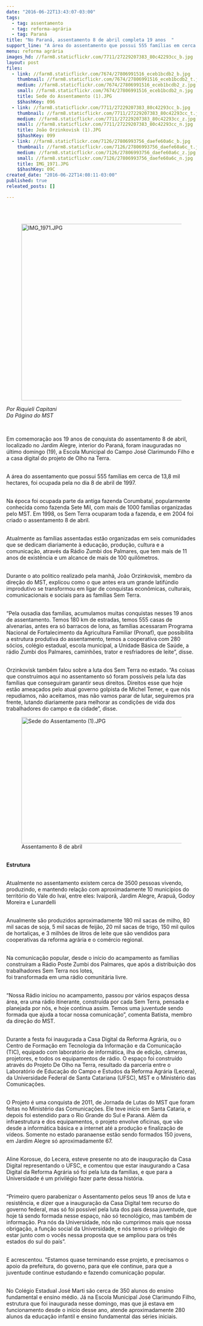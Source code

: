 ```yaml
---
date: "2016-06-22T13:43:07-03:00"
tags:
  - tag: assentamento
  - tag: reforma-agrária
  - tag: Paraná
title: "No Paraná, assentamento 8 de abril completa 19 anos  "
support_line: "A área do assentamento que possui 555 famílias em cerca de 13,8 mil hectares, foi ocupada pela no dia 8 de abril de 1997. "
menu: reforma agrária
images_hd: //farm8.staticflickr.com/7711/27229207383_80c42293cc_b.jpg
layout: post
files:
  - link: //farm8.staticflickr.com/7674/27806991516_eceb1bcdb2_b.jpg
    thumbnail: //farm8.staticflickr.com/7674/27806991516_eceb1bcdb2_t.jpg
    medium: //farm8.staticflickr.com/7674/27806991516_eceb1bcdb2_z.jpg
    small: //farm8.staticflickr.com/7674/27806991516_eceb1bcdb2_n.jpg
    title: Sede do Assentamento (1).JPG
    $$hashKey: 096
  - link: //farm8.staticflickr.com/7711/27229207383_80c42293cc_b.jpg
    thumbnail: //farm8.staticflickr.com/7711/27229207383_80c42293cc_t.jpg
    medium: //farm8.staticflickr.com/7711/27229207383_80c42293cc_z.jpg
    small: //farm8.staticflickr.com/7711/27229207383_80c42293cc_n.jpg
    title: João Orzinkovisk (1).JPG
    $$hashKey: 099
  - link: //farm8.staticflickr.com/7126/27806993756_daefe60a6c_b.jpg
    thumbnail: //farm8.staticflickr.com/7126/27806993756_daefe60a6c_t.jpg
    medium: //farm8.staticflickr.com/7126/27806993756_daefe60a6c_z.jpg
    small: //farm8.staticflickr.com/7126/27806993756_daefe60a6c_n.jpg
    title: IMG_1971.JPG
    $$hashKey: 09C
created_date: "2016-06-22T14:08:11-03:00"
published: true
releated_posts: []

---
```

<p><br />
&nbsp;</p>

<figure class="image"><img alt="IMG_1971.JPG" height="467" src="//farm8.staticflickr.com/7126/27806993756_daefe60a6c_b.jpg" width="700" />
<figcaption></figcaption>
</figure>

<p><em>Por Riquieli Capitani<br />
Da P&aacute;gina do MST</em></p>

<p>&nbsp;</p>

<p>Em comemora&ccedil;&atilde;o aos 19 anos de conquista do assentamento 8 de abril, localizado no Jardim Alegre, interior do Paran&aacute;, foram inauguradas no &uacute;ltimo domingo (19), a Escola Municipal do Campo Jos&eacute; Clarimundo Filho e a casa digital do projeto de Olho na Terra.</p>

<p><br />
A &aacute;rea do assentamento que possui 555 fam&iacute;lias em cerca de 13,8 mil hectares, foi ocupada pela no dia 8 de abril de 1997.&nbsp;</p>

<p><br />
Na &eacute;poca foi ocupada parte da antiga fazenda Corumbata&iacute;, popularmente conhecida como fazenda Sete Mil, com mais de 1000 fam&iacute;lias organizadas pelo MST. Em 1998, os Sem Terra ocuparam toda a fazenda, e em 2004 foi criado o assentamento 8 de abril.</p>

<p><br />
Atualmente as fam&iacute;lias assentadas est&atilde;o organizadas em seis comunidades que se dedicam diariamente &agrave; educa&ccedil;&atilde;o, produ&ccedil;&atilde;o, cultura e a comunica&ccedil;&atilde;o, atrav&eacute;s da R&aacute;dio Zumbi dos Palmares, que tem mais de 11 anos de exist&ecirc;ncia e um alcance de mais de 100 quil&ocirc;metros.</p>

<p><br />
Durante o ato politico realizado pela manh&atilde;, Jo&atilde;o Orzinkovisk, membro da dire&ccedil;&atilde;o do MST, explicou como o que antes era um grande latif&uacute;ndio improdutivo se transformou em ligar de conquistas econ&ocirc;micas, culturais, comunicacionais e sociais para as fam&iacute;lias Sem Terra.&nbsp;</p>

<p><br />
&ldquo;Pela ousadia das fam&iacute;lias,&nbsp;acumulamos muitas conquistas nesses 19 anos de assentamento. Temos 180 km de estradas, temos 555 casas de alvenarias, antes era s&oacute;&nbsp;barracos de lona, as fam&iacute;lias acessaram Programa Nacional de Fortalecimento da Agricultura Familiar (Pronaf),&nbsp;que possibilita a estrutura produtiva do assentamento, temos a cooperativa com 280 s&oacute;cios, col&eacute;gio estadual, escola municipal, a Unidade B&aacute;sica de Sa&uacute;de, a r&aacute;dio Zumbi dos Palmares, caminh&otilde;es,&nbsp;trator e&nbsp;resfriadores de leite&rdquo;, disse.&nbsp;</p>

<p><br />
Orzinkovisk tamb&eacute;m falou sobre&nbsp;a luta dos Sem Terra no estado. &ldquo;As&nbsp;coisas que constru&iacute;mos aqui no assentamento s&oacute; foram poss&iacute;veis&nbsp;pela luta das fam&iacute;lias que conseguiram garantir seus direitos. Direitos esse&nbsp;que hoje est&atilde;o amea&ccedil;ados pelo atual&nbsp;governo golpista de Michel Temer, e que n&oacute;s repudiamos, n&atilde;o aceitamos, mas n&atilde;o vamos parar de lutar, seguiremos pra frente, lutando diariamente para melhorar as condi&ccedil;&otilde;es de vida dos trabalhadores do campo e da cidade&rdquo;, disse.</p>

<figure class="image"><img alt="Sede do Assentamento (1).JPG" height="334" src="//farm8.staticflickr.com/7674/27806991516_eceb1bcdb2_b.jpg" width="700" />
<figcaption>Assentamento 8 de abril</figcaption>
</figure>

<p><br />
<strong>Estrutura </strong></p>

<p><br />
Atualmente no assentamento existem&nbsp;cerca de 3500 pessoas vivendo, produzindo, e mantendo&nbsp;rela&ccedil;&atilde;o com aproximadamente 10 munic&iacute;pios do territ&oacute;rio do Vale do Iva&iacute;, entre eles:&nbsp;Ivaipor&atilde;, Jardim Alegre, Arapu&atilde;, Godoy Moreira e&nbsp;Lunardelli</p>

<p><br />
Anualmente s&atilde;o produzidos aproximadamente 180 mil sacas de milho, 80 mil sacas de soja, 5 mil sacas de feij&atilde;o, 20 mil sacas de trigo, 150 mil quilos de hortali&ccedil;as, e 3 milh&otilde;es de&nbsp;litros de leite que s&atilde;o vendidos para cooperativas da reforma agr&aacute;ria e o com&eacute;rcio regional.</p>

<p><br />
Na comunica&ccedil;&atilde;o popular, desde o in&iacute;cio do acampamento as fam&iacute;lias constru&iacute;ram a R&aacute;dio Poste Zumbi dos Palmares, que ap&oacute;s a distribui&ccedil;&atilde;o dos trabalhadores Sem Terra nos lotes,<br />
foi transformada em uma r&aacute;dio comunit&aacute;ria livre.</p>

<p><br />
&ldquo;Nossa R&aacute;dio iniciou no acampamento, passou por v&aacute;rios espa&ccedil;os dessa &aacute;rea, era uma r&aacute;dio itinerante, constru&iacute;da por cada Sem Terra, pensada e planejada por n&oacute;s, e hoje continua assim. Temos uma juventude sendo formada que ajuda a tocar nossa comunica&ccedil;&atilde;o&rdquo;, comenta Batista, membro da dire&ccedil;&atilde;o do MST.</p>

<p><br />
Durante a festa foi inaugurada a Casa Digital da Reforma Agr&aacute;ria, ou o Centro de Forma&ccedil;&atilde;o em Tecnologia da Informa&ccedil;&atilde;o e da Comunica&ccedil;&atilde;o (TIC), equipado com laborat&oacute;rio de inform&aacute;tica, ilha de edi&ccedil;&atilde;o, c&acirc;meras, projetores, e todos os equipamentos de r&aacute;dio. O espa&ccedil;o foi constru&iacute;do atrav&eacute;s do Projeto De Olho na Terra, resultado da parceria entre o Laborat&oacute;rio de Educa&ccedil;&atilde;o do Campo e Estudos da Reforma Agr&aacute;ria (Lecera), da Universidade Federal de Santa Catariana (UFSC), MST e o Minist&eacute;rio das Comunica&ccedil;&otilde;es.</p>

<p><br />
O Projeto &eacute; uma conquista de 2011, de Jornada de Lutas do MST que foram feitas no Minist&eacute;rio das Comunica&ccedil;&otilde;es. Ele teve in&iacute;cio em Santa Cataria, e depois foi estendido para o Rio Grande do Sul e Paran&aacute;. Al&eacute;m da infraestrutura e dos equipamentos, o projeto envolve oficinas, que v&atilde;o desde a inform&aacute;tica b&aacute;sica e a internet at&eacute; a produ&ccedil;&atilde;o e finaliza&ccedil;&atilde;o de v&iacute;deos. Somente no estado paranaense est&atilde;o sendo formados 150 jovens, em Jardim Alegre s&oacute; aproximadamente 67.</p>

<p><br />
Aline Korosue, do Lecera, esteve presente no ato de inaugura&ccedil;&atilde;o da Casa Digital representando o UFSC, e comentou que estar inaugurando a Casa Digital da Reforma Agr&aacute;ria s&oacute; foi pela luta da fam&iacute;lias, e que para a Universidade &eacute; um privil&eacute;gio fazer parte dessa hist&oacute;ria.</p>

<p><br />
&ldquo;Primeiro quero parabenizar o Assentamento pelos seus 19 anos de luta e resist&ecirc;ncia, e dizer que a inaugura&ccedil;&atilde;o da Casa Digital tem recurso do governo federal, mas s&oacute; foi poss&iacute;vel&nbsp;pela luta dos pais dessa juventude, que hoje t&aacute; sendo formada nesse espa&ccedil;o, n&atilde;o s&oacute; tecnol&oacute;gico, mas tamb&eacute;m de informa&ccedil;&atilde;o. Pra n&oacute;s da Universidade, n&oacute;s n&atilde;o cumprimos mais que nossa obriga&ccedil;&atilde;o, a fun&ccedil;&atilde;o social da Universidade, e n&oacute;s temos o privil&eacute;gio de estar junto com o voc&ecirc;s nessa proposta que se ampliou para os tr&ecirc;s estados do sul do pa&iacute;s&rdquo;.</p>

<p><br />
E acrescentou. &ldquo;Estamos quase terminando esse projeto, e precisamos o apoio da prefeitura, do governo, para que ele continue, para que a juventude continue estudando e fazendo comunica&ccedil;&atilde;o popular.</p>

<p><br />
No Col&eacute;gio Estadual Jos&eacute; Marti s&atilde;o cerca de 350 alunos do ensino fundamental e ensino m&eacute;dio. J&aacute; na Escola Municipal Jos&eacute; Clarimundo Filho, estrutura que foi inaugurada nesse domingo, mas que j&aacute; estava em funcionamento desde o in&iacute;cio desse ano, atende aproximadamente 280 alunos da educa&ccedil;&atilde;o infantil e ensino fundamental das s&eacute;ries iniciais.</p>
